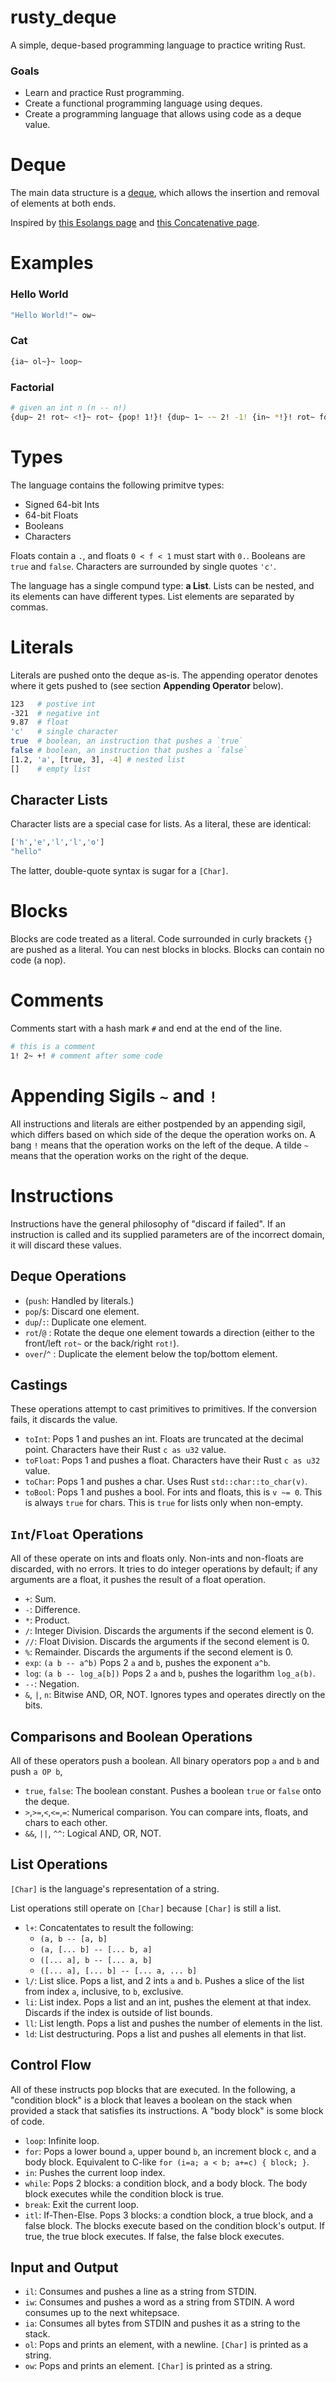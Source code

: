 # rusty_deque

A simple, deque-based programming language to practice writing Rust.

### Goals

* Learn and practice Rust programming.
* Create a functional programming language using deques.
* Create a programming language that allows using code as a deque value.

# Deque

The main data structure is a [deque](https://en.wikipedia.org/wiki/Deque), which allows the insertion and removal of elements at both ends.

Inspired by [this Esolangs page](https://esolangs.org/wiki/Deque) and [this Concatenative page](https://concatenative.org/wiki/view/Deque).

# Examples

### Hello World
```bash
"Hello World!"~ ow~
```

### Cat
```bash
{ia~ ol~}~ loop~
```

### Factorial
```bash
# given an int n (n -- n!)
{dup~ 2! rot~ <!}~ rot~ {pop! 1!}! {dup~ 1~ -~ 2! -1! {in~ *!}! rot~ for~}! rot~ ite~
```

# Types

The language contains the following primitve types:

* Signed 64-bit Ints
* 64-bit Floats
* Booleans
* Characters

Floats contain a `.`, and floats `0 < f < 1` must start with `0.`. Booleans are `true` and `false`. Characters are surrounded by single quotes `'c'`.

The language has a single compund type: **a List**. Lists can be nested, and its elements can have different types. List elements are separated by commas.

# Literals

Literals are pushed onto the deque as-is. The appending operator denotes where it gets pushed to (see section **Appending Operator** below).

```bash
123   # postive int
-321  # negative int
9.87  # float
'c'   # single character
true  # boolean, an instruction that pushes a `true`
false # boolean, an instruction that pushes a `false`
[1.2, 'a', [true, 3], -4] # nested list
[]    # empty list
```

## Character Lists

Character lists are a special case for lists. As a literal, these are identical:
```bash
['h','e','l','l','o']
"hello"
```
The latter, double-quote syntax is sugar for a `[Char]`.

# Blocks

Blocks are code treated as a literal. Code surrounded in curly brackets `{}` are pushed as a literal. You can nest blocks in blocks. Blocks can contain no code (a nop).

# Comments

Comments start with a hash mark `#` and end at the end of the line.

```bash
# this is a comment
1! 2~ +! # comment after some code
```

# Appending Sigils `~` and `!`

All instructions and literals are either postpended by an appending sigil, which differs based on which side of the deque the operation works on.
A bang `!` means that the operation works on the left of the deque.
A tilde `~` means that the operation works on the right of the deque.


# Instructions

Instructions have the general philosophy of "discard if failed". If an instruction is called and its supplied parameters are of the incorrect domain, it will discard these values.

## Deque Operations
* (`push`: Handled by literals.)
* `pop`/`$`: Discard one element.
* `dup`/`:`: Duplicate one element.
* `rot`/`@` : Rotate the deque one element towards a direction (either to the front/left `rot~` or the back/right `rot!`).
* `over`/`^` : Duplicate the element below the top/bottom element.

## Castings

These operations attempt to cast primitives to primitives. If the conversion fails, it discards the value.

* `toInt`: Pops 1 and pushes an int. Floats are truncated at the decimal point. Characters have their Rust `c as u32` value.
* `toFloat`: Pops 1 and pushes a float. Characters have their Rust `c as u32` value.
* `toChar`: Pops 1 and pushes a char. Uses Rust `std::char::to_char(v)`.
* `toBool`: Pops 1 and pushes a bool. For ints and floats, this is `v ~= 0`. This is always `true` for chars. This is `true` for lists only when non-empty.

## `Int`/`Float` Operations

All of these operate on ints and floats only. Non-ints and non-floats are discarded, with no errors.
It tries to do integer operations by default; if any arguments are a float, it pushes the result of a float operation.

* `+`: Sum.
* `-`: Difference.
* `*`: Product.
* `/`: Integer Division. Discards the arguments if the second element is 0.
* `//`: Float Division. Discards the arguments if the second element is 0.
* `%`: Remainder. Discards the arguments if the second element is 0.
* `exp`: `(a b -- a^b)` Pops 2 `a` and `b`, pushes the exponent `a^b`.
* `log`: `(a b -- log_a[b])` Pops 2 `a` and `b`, pushes the logarithm `log_a(b)`.
* `--`: Negation.
* `&`, `|`, `n`: Bitwise AND, OR, NOT. Ignores types and operates directly on the bits.

## Comparisons and Boolean Operations

All of these operators push a boolean. All binary operators pop `a` and `b` and push `a OP b`,

* `true`, `false`: The boolean constant. Pushes a boolean `true` or `false` onto the deque.
* `>`,`>=`,`<`,`<=`,`=`: Numerical comparison. You can compare ints, floats, and chars to each other.
* `&&`, `||`, `^^`: Logical AND, OR, NOT.

## List Operations

`[Char]` is the language's representation of a string.

List operations still operate on `[Char]` because `[Char]` is still a list.

* `l+`: Concatentates to result the following:
  * `(a, b -- [a, b]`
  * `(a, [... b] -- [... b, a]`
  * `([... a], b -- [... a, b]`
  * `([... a], [... b] -- [... a, ... b]`
* `l/`: List slice. Pops a list, and 2 ints `a` and `b`. Pushes a slice of the list from index `a`, inclusive, to `b`, exclusive.
* `li`: List index. Pops a list and an int, pushes the element at that index. Discards if the index is outside of list bounds.
* `ll`: List length. Pops a list and pushes the number of elements in the list.
* `ld`: List destructuring. Pops a list and pushes all elements in that list.

## Control Flow

All of these instructs pop blocks that are executed. In the following, a "condition block" is a block that leaves a boolean on the stack when provided a stack that satisfies its instructions. A "body block" is some block of code.

* `loop`: Infinite loop.
* `for`: Pops a lower bound `a`, upper bound `b`, an increment block `c`, and a body block. Equivalent to C-like `for (i=a; a < b; a+=c) { block; }`.
* `in`: Pushes the current loop index.
* `while`: Pops 2 blocks: a condition block, and a body block. The body block executes while the condition block is true.
* `break`: Exit the current loop.
* `itl`: If-Then-Else. Pops 3 blocks: a condtion block, a true block, and a false block. The blocks execute based on the condition block's output. If true, the true block executes. If false, the false block executes.

## Input and Output

* `il`: Consumes and pushes a line as a string from STDIN.
* `iw`: Consumes and pushes a word as a string from STDIN. A word consumes up to the next whitepsace.
* `ia`: Consumes all bytes from STDIN and pushes it as a string to the stack.
* `ol`: Pops and prints an element, with a newline. `[Char]` is printed as a string.
* `ow`: Pops and prints an element. `[Char]` is printed as a string.